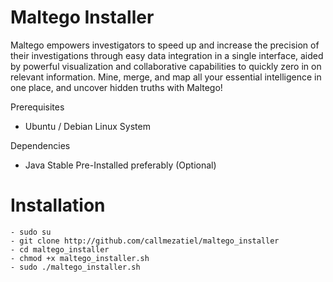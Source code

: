 
# Maltego Installer

Maltego empowers investigators to speed up and increase the precision of their investigations through easy data integration in a single interface, aided by powerful visualization and collaborative capabilities to quickly zero in on relevant information. Mine, merge, and map all your essential intelligence in one place, and uncover hidden truths with Maltego!

Prerequisites
* Ubuntu / Debian Linux System

Dependencies

* Java  Stable Pre-Installed preferably (Optional)

# Installation
```
- sudo su
- git clone http://github.com/callmezatiel/maltego_installer
- cd maltego_installer
- chmod +x maltego_installer.sh
- sudo ./maltego_installer.sh
